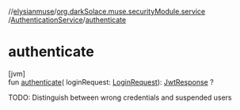 //[elysianmuse](../../../index.md)/[org.darkSolace.muse.securityModule.service](../index.md)
/[AuthenticationService](index.md)/[authenticate](authenticate.md)

# authenticate

[jvm]\
fun [authenticate](authenticate.md)(
loginRequest: [LoginRequest](../../org.darkSolace.muse.securityModule.model/-login-request/index.md)): [JwtResponse](../../org.darkSolace.muse.securityModule.model/-jwt-response/index.md)
?

TODO: Distinguish between wrong credentials and suspended users
